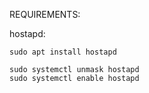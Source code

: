 REQUIREMENTS:

hostapd:

```
sudo apt install hostapd

sudo systemctl unmask hostapd
sudo systemctl enable hostapd
```
